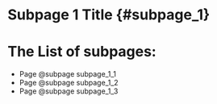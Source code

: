 # Subpage 1 Title {#subpage_1}

# The List of subpages:

* Page @subpage subpage_1_1
* Page @subpage subpage_1_2
* Page @subpage subpage_1_3
